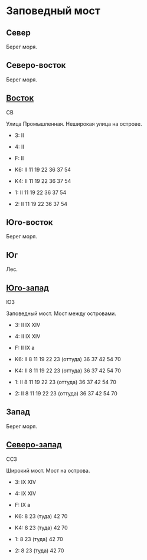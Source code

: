 # Заповедный мост

## Север

Берег моря.

## Северо-восток

Берег моря.

## [Восток](./615145.md)

СВ

Улица Промышленная.
Неширокая улица на острове.

* 3:    II
* 4:    II
* F:    II

* K6:   II
        11  19  22  36  37  54
* K4:   II
        11  19  22  36  37  54
* 1:    II
        11  19  22  36  37  54
* 2:    II
        11  19  22  36  37  54

## Юго-восток

Берег моря.

## Юг

Лес.

## [Юго-запад](./15610050.md)

ЮЗ

Заповедный мост.
Мост между островами.

* 3:    II  IX  XIV
* 4:    II  IX  XIV
* F:    II  IX
        a

* K6:   II
        8   11  19  22  23 (оттуда) 36  37  42  54  70
* K4:   II
        8   11  19  22  23 (оттуда) 36  37  42  54  70
* 1:    II
        8   11  19  22  23 (оттуда) 36  37  42  54  70
* 2:    II
        8   11  19  22  23 (оттуда) 36  37  42  54  70

## Запад

Берег моря.

## [Северо-запад](./11600025.md)

ССЗ

Широкий мост.
Мост на острова.

* 3:    IX  XIV
* 4:    IX  XIV
* F:    IX
        a

* K6:   8   23 (туда)   42  70
* K4:   8   23 (туда)   42  70
* 1:    8   23 (туда)   42  70
* 2:    8   23 (туда)   42  70
